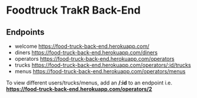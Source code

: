 # Foodtruck TrakR Back-End

## Endpoints

- welcome https://food-truck-back-end.herokuapp.com/
- diners https://food-truck-back-end.herokuapp.com/diners
- operators https://food-truck-back-end.herokuapp.com/operators
- trucks https://food-truck-back-end.herokuapp.com/operators/:id/trucks
- menus https://food-truck-back-end.herokuapp.com/operators/menus

To view different users/trucks/menus, add an **/:id** to an endpoint i.e. **https://food-truck-back-end.herokuapp.com/operators/2**
